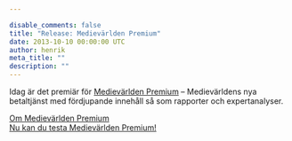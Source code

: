 ```yaml
---

disable_comments: false
title: "Release: Medievärlden Premium"
date: 2013-10-10 00:00:00 UTC
author: henrik
meta_title: ""
description: ""
---
```


<p>Idag är det premiär för <a href="http://premium.medievarlden.se">Medievärlden Premium</a> – Medievärldens nya betaltjänst med fördjupande innehåll så som rapporter och expertanalyser.</p>

<p>
  <a href="http://premium.medievarlden.se/info">Om Medievärlden Premium</a><br>
  <a href="http://www.medievarlden.se/nu-kan-du-testa-medievarlden-premium">Nu kan du testa Medievärlden Premium!</a>
</p>
